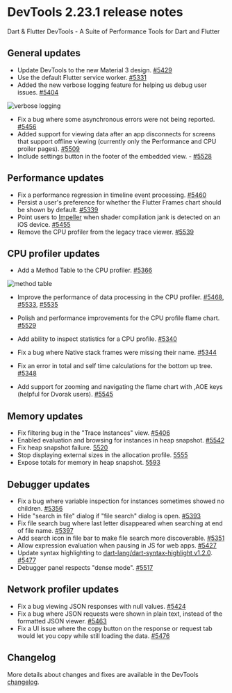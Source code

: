 # DevTools 2.23.1 release notes

Dart & Flutter DevTools - A Suite of Performance Tools for Dart and Flutter

## General updates
* Update DevTools to the new Material 3 design. [#5429](https://github.com/flutter/devtools/pull/5429)
* Use the default Flutter service worker. [#5331](https://github.com/flutter/devtools/pull/5331)
* Added the new verbose logging feature for helping us debug user issues. [#5404](https://github.com/flutter/devtools/pull/5404)

![verbose logging]({{site.url}}/tools/devtools/release-notes/images-2.23.1/verbose-logging.png "verbose_logging")

* Fix a bug where some asynchronous errors were not being reported. [#5456](https://github.com/flutter/devtools/pull/5456)
* Added support for viewing data after an app disconnects for screens that support offline viewing (currently only the Performance and CPU proiler pages).
[#5509](https://github.com/flutter/devtools/pull/5509)
* Include settings button in the footer of the embedded view. - [#5528](https://github.com/flutter/devtools/pull/5528)

## Performance updates
* Fix a performance regression in timeline event processing. [#5460](https://github.com/flutter/devtools/pull/5460)
* Persist a user's preference for whether the Flutter Frames chart should be shown by default. [#5339](https://github.com/flutter/devtools/pull/5339)
* Point users to [Impeller](https://github.com/flutter/flutter/wiki/Impeller) when shader compilation jank is detected on an iOS device. [#5455](https://github.com/flutter/devtools/pull/5455)
* Remove the CPU profiler from the legacy trace viewer. [#5539](https://github.com/flutter/devtools/pull/5539)

## CPU profiler updates
* Add a Method Table to the CPU profiler. [#5366](https://github.com/flutter/devtools/pull/5366)

![method table]({{site.url}}/tools/devtools/release-notes/images-2.23.1/cpu-method-table.png "method_table")

* Improve the performance of data processing in the CPU profiler. [#5468](https://github.com/flutter/devtools/pull/5468), [#5533](https://github.com/flutter/devtools/pull/5533), [#5535](https://github.com/flutter/devtools/pull/5535)
* Polish and performance improvements for the CPU profile flame chart. [#5529](https://github.com/flutter/devtools/pull/5529)

* Add ability to inspect statistics for a CPU profile. [#5340](https://github.com/flutter/devtools/pull/5340)
* Fix a bug where Native stack frames were missing their name. [#5344](https://github.com/flutter/devtools/pull/5344)
* Fix an error in total and self time calculations for the bottom up tree. [#5348](https://github.com/flutter/devtools/pull/5348)
* Add support for zooming and navigating the flame chart with ,AOE keys (helpful for Dvorak users). [#5545](https://github.com/flutter/devtools/pull/5545)

## Memory updates
* Fix filtering bug in the "Trace Instances" view. [#5406](https://github.com/flutter/devtools/pull/5406)
* Enabled evaluation and browsing for instances in heap snapshot. [#5542](https://github.com/flutter/devtools/pull/5542)
* Fix heap snapshot failure. [5520](https://github.com/flutter/devtools/pull/5520)
* Stop displaying external sizes in the allocation profile. [5555](https://github.com/flutter/devtools/pull/5555)
* Expose totals for memory in heap snapshot. [5593](https://github.com/flutter/devtools/pull/5593)

## Debugger updates
* Fix a bug where variable inspection for instances sometimes showed no children. [#5356](https://github.com/flutter/devtools/pull/5356)
* Hide "search in file" dialog if "file search" dialog is open. [#5393](https://github.com/flutter/devtools/pull/5393)
* Fix file search bug where last letter disappeared when searching at end of file name. [#5397](https://github.com/flutter/devtools/pull/5397)
* Add search icon in file bar to make file search more discoverable. [#5351](https://github.com/flutter/devtools/issues/5351)
* Allow expression evaluation when pausing in JS for web apps. [#5427](https://github.com/flutter/devtools/pull/5427)
* Update syntax highlighting to [dart-lang/dart-syntax-highlight v1.2.0](https://github.com/dart-lang/dart-syntax-highlight/blob/master/CHANGELOG.md#120-2023-01-30). [#5477](https://github.com/flutter/devtools/pull/5477)
* Debugger panel respects "dense mode". [#5517](https://github.com/flutter/devtools/pull/5517)

## Network profiler updates
* Fix a bug viewing JSON responses with null values. [#5424](https://github.com/flutter/devtools/pull/5424)
* Fix a bug where JSON requests were shown in plain text, instead of the formatted JSON viewer. [#5463](https://github.com/flutter/devtools/pull/5463)
* Fix a UI issue where the copy button on the response or request tab would let you copy while still loading the data. [#5476](https://github.com/flutter/devtools/pull/5476)

## Changelog
More details about changes and fixes are available in the DevTools
[changelog](https://github.com/flutter/devtools/blob/master/CHANGELOG.md).